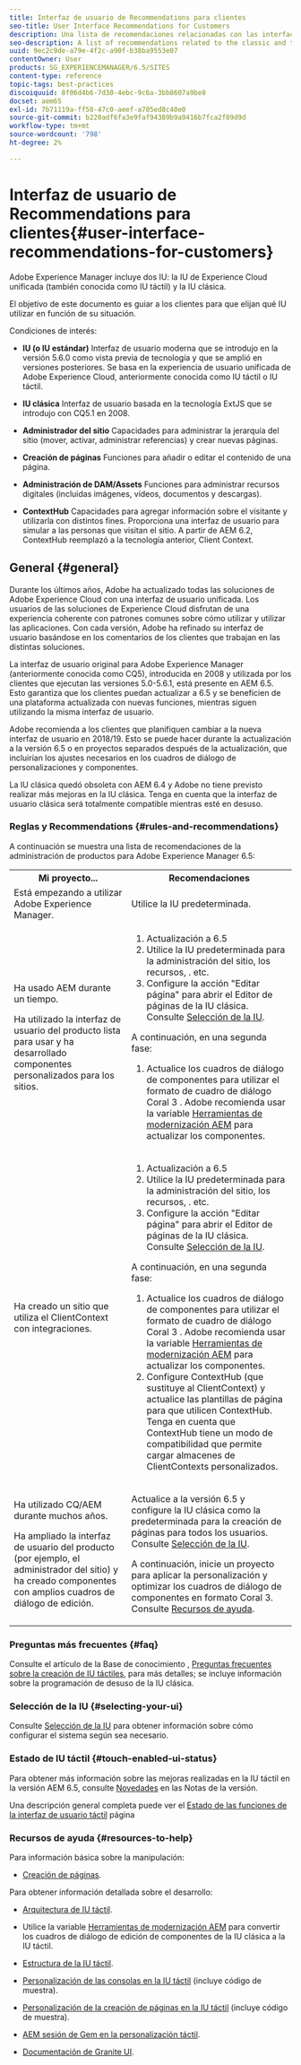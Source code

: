 ```yaml
---
title: Interfaz de usuario de Recommendations para clientes
seo-title: User Interface Recommendations for Customers
description: Una lista de recomendaciones relacionadas con las interfaces de usuario clásica y táctil.
seo-description: A list of recommendations related to the classic and touch-optimized user interfaces.
uuid: 9ec2c9de-a79e-4f2c-a90f-b38ba9553e07
contentOwner: User
products: SG_EXPERIENCEMANAGER/6.5/SITES
content-type: reference
topic-tags: best-practices
discoiquuid: 8f06d4b6-7d30-4ebc-9c6a-3bb8607a9be8
docset: aem65
exl-id: 7b71119a-ff58-47c0-aeef-a705ed8c40e0
source-git-commit: b220adf6fa3e9faf94389b9a9416b7fca2f89d9d
workflow-type: tm+mt
source-wordcount: '798'
ht-degree: 2%

---
```


# Interfaz de usuario de Recommendations para clientes{#user-interface-recommendations-for-customers}

Adobe Experience Manager incluye dos IU: la IU de Experience Cloud unificada (también conocida como IU táctil) y la IU clásica.

El objetivo de este documento es guiar a los clientes para que elijan qué IU utilizar en función de su situación.

Condiciones de interés:

* **IU (o IU estándar)**
Interfaz de usuario moderna que se introdujo en la versión 5.6.0 como vista previa de tecnología y que se amplió en versiones posteriores. Se basa en la experiencia de usuario unificada de Adobe Experience Cloud, anteriormente conocida como IU táctil o IU táctil.

* **IU clásica**
Interfaz de usuario basada en la tecnología ExtJS que se introdujo con CQ5.1 en 2008.

* **Administrador del sitio**
Capacidades para administrar la jerarquía del sitio (mover, activar, administrar referencias) y crear nuevas páginas.

* **Creación de páginas**
Funciones para añadir o editar el contenido de una página.

* **Administración de DAM/Assets**
Funciones para administrar recursos digitales (incluidas imágenes, vídeos, documentos y descargas).

* **ContextHub**
Capacidades para agregar información sobre el visitante y utilizarla con distintos fines. Proporciona una interfaz de usuario para simular a las personas que visitan el sitio. A partir de AEM 6.2, ContextHub reemplazó a la tecnología anterior, Client Context.

## General {#general}

Durante los últimos años, Adobe ha actualizado todas las soluciones de Adobe Experience Cloud con una interfaz de usuario unificada. Los usuarios de las soluciones de Experience Cloud disfrutan de una experiencia coherente con patrones comunes sobre cómo utilizar y utilizar las aplicaciones. Con cada versión, Adobe ha refinado su interfaz de usuario basándose en los comentarios de los clientes que trabajan en las distintas soluciones.

La interfaz de usuario original para Adobe Experience Manager (anteriormente conocida como CQ5), introducida en 2008 y utilizada por los clientes que ejecutan las versiones 5.0-5.6.1, está presente en AEM 6.5. Esto garantiza que los clientes puedan actualizar a 6.5 y se beneficien de una plataforma actualizada con nuevas funciones, mientras siguen utilizando la misma interfaz de usuario.

Adobe recomienda a los clientes que planifiquen cambiar a la nueva interfaz de usuario en 2018/19. Esto se puede hacer durante la actualización a la versión 6.5 o en proyectos separados después de la actualización, que incluirían los ajustes necesarios en los cuadros de diálogo de personalizaciones y componentes.

La IU clásica quedó obsoleta con AEM 6.4 y Adobe no tiene previsto realizar más mejoras en la IU clásica. Tenga en cuenta que la interfaz de usuario clásica será totalmente compatible mientras esté en desuso.

### Reglas y Recommendations {#rules-and-recommendations}

A continuación se muestra una lista de recomendaciones de la administración de productos para Adobe Experience Manager 6.5:

<table>
 <tbody>
  <tr>
   <th>Mi proyecto...</th>
   <th>Recomendaciones</th>
  </tr>
  <tr>
   <td>Está empezando a utilizar Adobe Experience Manager.</td>
   <td>Utilice la IU predeterminada.</td>
  </tr>
  <tr>
   <td><p>Ha usado AEM durante un tiempo.</p> <p>Ha utilizado la interfaz de usuario del producto lista para usar y ha desarrollado componentes personalizados para los sitios.<br /> </p> </td>
   <td>
    <ol>
     <li>Actualización a 6.5</li>
     <li>Utilice la IU predeterminada para la administración del sitio, los recursos, . etc.<br /> </li>
     <li>Configure la acción "Editar página" para abrir el Editor de páginas de la IU clásica. Consulte <a href="#selecting-your-ui">Selección de la IU</a>.</li>
    </ol> <p>A continuación, en una segunda fase:</p>
    <ol>
     <li>Actualice los cuadros de diálogo de componentes para utilizar el formato de cuadro de diálogo Coral 3 . Adobe recomienda usar la variable <a href="/help/sites-developing/modernization-tools.md">Herramientas de modernización AEM</a> para actualizar los componentes.</li>
    </ol> </td>
  </tr>
  <tr>
   <td>Ha creado un sitio que utiliza el ClientContext con integraciones.<br /> </td>
   <td>
    <ol>
     <li>Actualización a 6.5</li>
     <li>Utilice la IU predeterminada para la administración del sitio, los recursos, . etc.</li>
     <li>Configure la acción "Editar página" para abrir el Editor de páginas de la IU clásica. Consulte <a href="#selecting-your-ui">Selección de la IU</a>.</li>
    </ol> <p>A continuación, en una segunda fase:</p>
    <ol>
     <li>Actualice los cuadros de diálogo de componentes para utilizar el formato de cuadro de diálogo Coral 3 . Adobe recomienda usar la variable <a href="/help/sites-developing/modernization-tools.md">Herramientas de modernización AEM</a> para actualizar los componentes.</li>
     <li>Configure ContextHub (que sustituye al ClientContext) y actualice las plantillas de página para que utilicen ContextHub. Tenga en cuenta que ContextHub tiene un modo de compatibilidad que permite cargar almacenes de ClientContexts personalizados.</li>
    </ol> </td>
  </tr>
  <tr>
   <td><p>Ha utilizado CQ/AEM durante muchos años.</p> <p>Ha ampliado la interfaz de usuario del producto (por ejemplo, el administrador del sitio) y ha creado componentes con amplios cuadros de diálogo de edición.</p> </td>
   <td><p>Actualice a la versión 6.5 y configure la IU clásica como la predeterminada para la creación de páginas para todos los usuarios. Consulte <a href="#selecting-your-ui">Selección de la IU</a>.</p> <p>A continuación, inicie un proyecto para aplicar la personalización y optimizar los cuadros de diálogo de componentes en formato Coral 3. Consulte <a href="#resources-to-help">Recursos de ayuda</a>.<br /> </p> </td>
  </tr>
 </tbody>
</table>

### Preguntas más frecuentes {#faq}

Consulte el artículo de la Base de conocimiento , [Preguntas frecuentes sobre la creación de IU táctiles](https://helpx.adobe.com/experience-manager/kb/index/touchui_faq.html), para más detalles; se incluye información sobre la programación de desuso de la IU clásica.

### Selección de la IU {#selecting-your-ui}

Consulte [Selección de la IU](/help/sites-authoring/select-ui.md) para obtener información sobre cómo configurar el sistema según sea necesario.

### Estado de IU táctil {#touch-enabled-ui-status}

Para obtener más información sobre las mejoras realizadas en la IU táctil en la versión AEM 6.5, consulte [Novedades](/help/release-notes/release-notes.md#what-s-new) en las Notas de la versión.

Una descripción general completa puede ver el [Estado de las funciones de la interfaz de usuario táctil](/help/release-notes/touch-ui-features-status.md) página

### Recursos de ayuda {#resources-to-help}

Para información básica sobre la manipulación:

* [Creación de páginas](/help/sites-authoring/page-authoring.md).

Para obtener información detallada sobre el desarrollo:

* [Arquitectura de IU táctil](/help/sites-developing/touch-ui-concepts.md).
* Utilice la variable [Herramientas de modernización AEM](/help/sites-developing/modernization-tools.md) para convertir los cuadros de diálogo de edición de componentes de la IU clásica a la IU táctil.

* [Estructura de la IU táctil](/help/sites-developing/touch-ui-structure.md).

* [Personalización de las consolas en la IU táctil](/help/sites-developing/customizing-consoles-touch.md) (incluye código de muestra).

* [Personalización de la creación de páginas en la IU táctil](/help/sites-developing/customizing-page-authoring-touch.md) (incluye código de muestra).

* [AEM sesión de Gem en la personalización táctil](https://docs.adobe.com/content/ddc/en/gems/user-interface-customization-for-aem-6.html).
* [Documentación de Granite UI](https://helpx.adobe.com/experience-manager/6-5/sites/developing/using/reference-materials/granite-ui/api/index.html).
